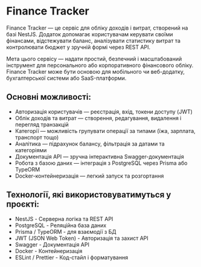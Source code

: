 # Finance Tracker

Finance Tracker — це сервіс для обліку доходів і витрат, створений на базі NestJS.
Додаток допомагає користувачам керувати своїми фінансами, відстежувати баланс, аналізувати статистику витрат та контролювати бюджет у зручній формі через REST API.

Мета цього сервісу — надати простий, безпечний і масштабований інструмент для персонального або корпоративного фінансового обліку.
Finance Tracker може бути основою для мобільного чи веб-додатку, бухгалтерської системи або SaaS-платформи.

## Основні можливості:
- Авторизація користувачів — реєстрація, вхід, токени доступу (JWT)
- Облік доходів та витрат — створення, редагування, видалення і перегляд транзакцій
- Категорії — можливість групувати операції за типами (їжа, зарплата, транспорт тощо)
- Аналітика — підрахунок балансу, фільтрація за датами та категоріями
- Документація API — зручна інтерактивна Swagger-документація
- Робота з базою даних — інтеграція з PostgreSQL через Prisma або TypeORM
- Docker-контейнеризація — легкий запуск та розгортання

## Технології, які використовуватимуться у проєкті:
- NestJS -	Серверна логіка та REST API
- PostgreSQL -	Реляційна база даних
- Prisma / TypeORM - для взаємодії з БД
- JWT (JSON Web Token) -	Авторизація та захист API
- Swagger	- Документація API
- Docker - Контейнеризація
- ESLint / Prettier	- Код-стайл і форматування
